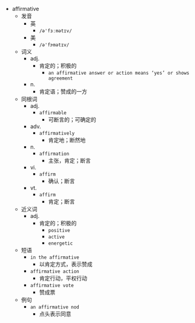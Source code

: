 - affirmative
  - 发音
    - 英
      - `/ə'fɜːmətɪv/`
    - 美
      - `/ə'fɝmətɪv/`
  - 词义
    - adj.
      - 肯定的；积极的
        - `an affirmative answer or action means ‘yes’ or shows agreement`
    - n.
      - 肯定语；赞成的一方
  - 同根词
    - adj.
      - `affirmable`
        - 可断言的；可确定的
    - adv.
      - `affirmatively`
        - 肯定地；断然地
    - n.
      - `affirmation`
        - 主张，肯定；断言
    - vi.
      - `affirm`
        - 确认；断言
    - vt.
      - `affirm`
        - 肯定；断言
  - 近义词
    - adj.
      - 肯定的；积极的
        - `positive`
        - `active`
        - `energetic`
  - 短语
    - `in the affirmative`
      - 以肯定方式，表示赞成 
    - `affirmative action`
      - 肯定行动，平权行动 
    - `affirmative vote`
      - 赞成票 
  - 例句
    - `an affirmative nod`
      - 点头表示同意

